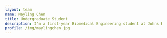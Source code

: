 ```yaml
---
layout: team
name: Mayling Chen
title: Undergraduate Student
description: I'm a first-year Biomedical Engineering student at Johns Hopkins University. I have previously worked in this lab to learn how to increase the scalability of spatial omics data analysis and I'm excited to help make this method more accessible to others. Outside of school, I enjoy listening to music, watching documentaries, and making matcha latte for my friends. 
profile: /img/maylingchen.jpg
---
```

